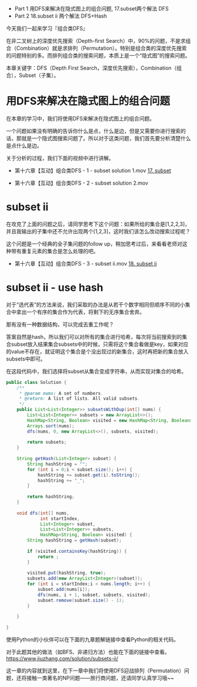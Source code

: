 - Part 1 用DFS来解决在隐式图上的组合问题, 17.subset两个解法 DFS
- Part 2 18.subset ii 两个解法 DFS+Hash


今天我们一起来学习『组合类DFS』

在非二叉树上的深度优先搜索（Depth-first Search）中，90%的问题，不是求组合（Combination）就是求排列（Permutation）。特别是组合类的深度优先搜索的问题特别的多。而排列组合类的搜索问题，本质上是一个“隐式图”的搜索问题。

本章关键字：DFS（Depth First Search，深度优先搜索），Combination（组合），Subset（子集）。

# 用DFS来解决在隐式图上的组合问题

在本章的学习中，我们将使用DFS来解决在隐式图上的组合问题。

一个问题如果没有明确的告诉你什么是点，什么是边，但是又需要你进行搜索的话，那就是一个隐式图搜索问题了。所以对于这类问题，我们首先要分析清楚什么是点什么是边。

关于分析的过程，我们下面的视频中进行讲解。

- 第十六章【互动】组合类DFS - 1 - subset solution 1.mov
[17. subset](../lintcode/17.subset.md)

- 第十六章【互动】组合类DFS - 2 - subset solution 2.mov

# subset ii

在攻克了上面的问题之后，请同学思考下这个问题：如果所给的集合是[1,2,2,3]，并且我输出的子集中还不允许出现两个[1,2,3]，这时我们该怎么改动搜索过程呢？

这个问题是一个经典的全子集问题的follow up，稍加思考过后，来看看老师对这种带有重复元素的集合是怎么处理的吧。


- 第十六章【互动】组合类DFS - 3 - subset ii.mov
[18. subset ii](../lintcode/18.subset_ii.md)

# subset ii - use hash

对于“选代表”的方法来说，我们采取的办法是从若干个数字相同但顺序不同的小集合中拿出一个有序的集合作为代表，将剩下的无序集合舍弃。

那有没有一种数据结构，可以完成去重工作呢？

答案自然是hash，所以我们可以对所有的集合进行哈希，每次将当前搜索到的集合subset放入结果集合subsets中的时候，只需将这个集合看做是key，如果对应的value不存在，就证明这个集合是个没出现过的新集合，这时再把新的集合放入subsets中即可。

在这段代码中，我们选择将subset从集合变成字符串，从而实现对集合的哈希。
```java
public class Solution {
    /**
     * @param nums: A set of numbers.
     * @return: A list of lists. All valid subsets.
     */
    public List<List<Integer>> subsetsWithDup(int[] nums) {
        List<List<Integer>> subsets = new ArrayList<>();
        HashMap<String, Boolean> visited = new HashMap<String, Boolean>();
        Arrays.sort(nums);
        dfs(nums, 0, new ArrayList<>(), subsets, visited);
        
        return subsets;
    }
    
    String getHash(List<Integer> subset) {
        String hashString = "";
        for (int i = 0;i < subset.size(); i++) {
            hashString += subset.get(i).toString();
            hashString += "_";
        }
        
        return hashString;
    }
    
    void dfs(int[] nums, 
             int startIndex, 
             List<Integer> subset,
             List<List<Integer>> subsets,
             HashMap<String, Boolean> visited) {
        String hashString = getHash(subset);
        
        if (visited.containsKey(hashString)) {
            return ;
        }
        
        visited.put(hashString, true);
        subsets.add(new ArrayList<Integer>(subset));
        for (int i = startIndex;i < nums.length; i++) {
            subset.add(nums[i]);
            dfs(nums, i + 1, subset, subsets, visited);
            subset.remove(subset.size() - 1);
        }
        
    }
    
}
```

使用Python的小伙伴可以在下面的九章题解链接中查看Python的相关代码。

对于此题其他的做法（如BFS、非递归方法）也能在下面的链接中查看。
https://www.jiuzhang.com/solution/subsets-ii/

这一章的内容就到这里，在下一章中我们将使用DFS迎战排列（Permutation）问题，还将接触一类著名的NP问题——旅行商问题，还请同学认真学习哦~~